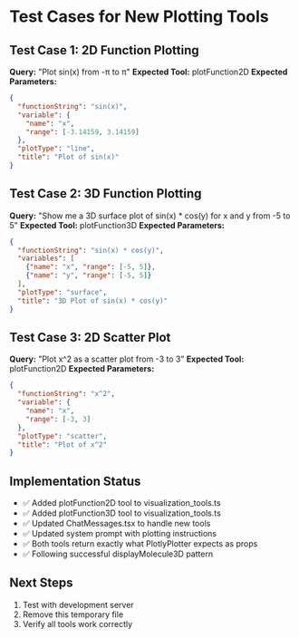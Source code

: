 # Test Cases for New Plotting Tools

## Test Case 1: 2D Function Plotting
**Query:** "Plot sin(x) from -π to π"
**Expected Tool:** plotFunction2D
**Expected Parameters:**
```json
{
  "functionString": "sin(x)",
  "variable": {
    "name": "x",
    "range": [-3.14159, 3.14159]
  },
  "plotType": "line",
  "title": "Plot of sin(x)"
}
```

## Test Case 2: 3D Function Plotting
**Query:** "Show me a 3D surface plot of sin(x) * cos(y) for x and y from -5 to 5"
**Expected Tool:** plotFunction3D
**Expected Parameters:**
```json
{
  "functionString": "sin(x) * cos(y)",
  "variables": [
    {"name": "x", "range": [-5, 5]},
    {"name": "y", "range": [-5, 5]}
  ],
  "plotType": "surface",
  "title": "3D Plot of sin(x) * cos(y)"
}
```

## Test Case 3: 2D Scatter Plot
**Query:** "Plot x^2 as a scatter plot from -3 to 3"
**Expected Tool:** plotFunction2D
**Expected Parameters:**
```json
{
  "functionString": "x^2",
  "variable": {
    "name": "x",
    "range": [-3, 3]
  },
  "plotType": "scatter",
  "title": "Plot of x^2"
}
```

## Implementation Status
- ✅ Added plotFunction2D tool to visualization_tools.ts
- ✅ Added plotFunction3D tool to visualization_tools.ts  
- ✅ Updated ChatMessages.tsx to handle new tools
- ✅ Updated system prompt with plotting instructions
- ✅ Both tools return exactly what PlotlyPlotter expects as props
- ✅ Following successful displayMolecule3D pattern

## Next Steps
1. Test with development server
2. Remove this temporary file
3. Verify all tools work correctly 
